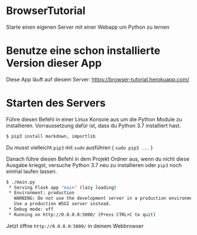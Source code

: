 # BrowserTutorial
Starte einen eigenen Server mit einer Webapp um Python zu lernen


# Benutze eine schon installierte Version dieser App
Diese App läuft auf diesem Server: https://browser-tutorial.herokuapp.com/

# Starten des Servers

Führe diesen Befehl in einer Linux Konsole aus um die Python Module zu installieren.
Vorraussetzung dafür ist, dass du Python 3.7 installiert hast.

```bash
$ pip3 install markdown, importlib
```
Du musst vielleicht `pip3` mit `sudo` ausführen ( `sudo pip3 ...` )

Danach führe diesen Befehl in dem Projekt Ordner aus, wenn du nicht diese Ausgabe kriegst,
versuche Python 3.7 neu zu installieren oder `pip3` noch einmal laufen lassen.
```bash
$ ./main.py
 * Serving Flask app "main" (lazy loading)
 * Environment: production
   WARNING: Do not use the development server in a production environment.
   Use a production WSGI server instead.
 * Debug mode: off
 * Running on http://0.0.0.0:5000/ (Press CTRL+C to quit)
```
Jetzt öffne `http://0.0.0.0:5000/` in deinem Webbrowser
